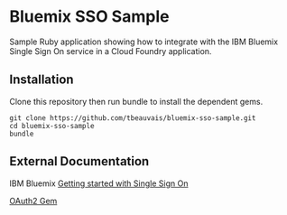 Bluemix SSO Sample
==================

Sample Ruby application showing how to integrate with the IBM Bluemix Single Sign On service in a Cloud Foundry application.

## Installation
Clone this repository then run bundle to install the dependent gems.  

    git clone https://github.com/tbeauvais/bluemix-sso-sample.git
    cd bluemix-sso-sample
    bundle


## External Documentation

IBM Bluemix [Getting started with Single Sign On](https://www.ng.bluemix.net/docs/#services/SingleSignOn/index.html#sso_gettingstarted)

[OAuth2 Gem](https://github.com/intridea/oauth2)
